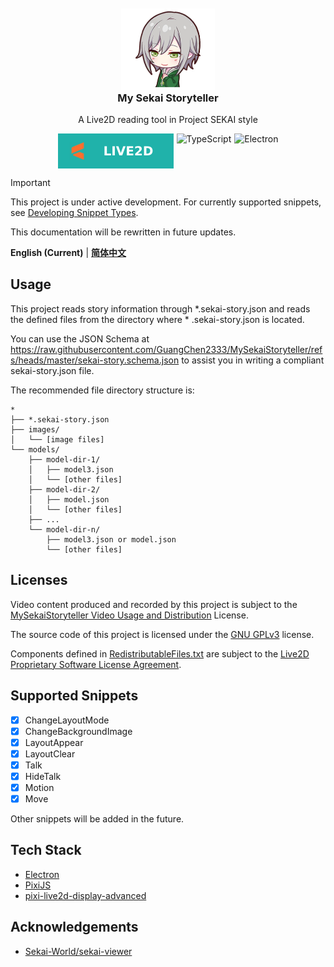<!--suppress HtmlDeprecatedAttribute -->
<div align="center" style="text-align: center; margin-top: 10px;">
 <img src="documents/assets/logo.png" style="align-self: center; width: 150px; margin-bottom: 0;" alt="Logo" />
 <h3 style="margin-top: 0; text-align: center;">My Sekai Storyteller</h3>
 <p style="text-align: center;">A Live2D reading tool in Project SEKAI style</p>
 <div style="display: flex; justify-content: center;">
  <img src="documents/assets/live2d-badge.svg" alt="Live2D Badge" style="margin-top: 0; margin-right: 5px;"/>
  <img src="https://img.shields.io/badge/typescript-20B2AA?logoColor=ffffff&style=for-the-badge&logo=typescript" alt="TypeScript" style="margin-top: 0; margin-right: 5px;" />
  <img src="https://img.shields.io/badge/electron-20B2AA?style=for-the-badge&logoColor=white&logo=electron" alt="Electron" style="margin-top: 0;" />
 </div>
</div>

> [!IMPORTANT]
> This project is under active development. For currently supported snippets,
> see [Developing Snippet Types](#supported-snippets).
>
> This documentation will be rewritten in future updates.

**English (Current)** | [**简体中文**](README-ZH.md)

## Usage

This project reads story information through *.sekai-story.json and reads the defined files from the directory where *
.sekai-story.json is located.

You can use the JSON Schema at
https://raw.githubusercontent.com/GuangChen2333/MySekaiStoryteller/refs/heads/master/sekai-story.schema.json
to assist you in writing a compliant sekai-story.json file.

The recommended file directory structure is:

```
*
├── *.sekai-story.json
├── images/
│   └── [image files]
└── models/
    ├── model-dir-1/
    │   ├── model3.json
    │   └── [other files]
    ├── model-dir-2/
    │   ├── model.json
    │   └── [other files]
    ├── ...
    └── model-dir-n/
        ├── model3.json or model.json
        └── [other files]
```

## Licenses

Video content produced and recorded by this project is subject to
the [MySekaiStoryteller Video Usage and Distribution](VIDEO-LICENSE.md) License.

The source code of this project is licensed under the [GNU GPLv3](LICENSE) license.

Components defined in [RedistributableFiles.txt](src/renderer/RedistributableFiles.txt) are subject to the
[Live2D Proprietary Software License Agreement](https://www.live2d.com/eula/live2d-proprietary-software-license-agreement_en.html).

## Supported Snippets

- [x] ChangeLayoutMode
- [x] ChangeBackgroundImage
- [x] LayoutAppear
- [x] LayoutClear
- [x] Talk
- [x] HideTalk
- [x] Motion
- [x] Move

Other snippets will be added in the future.

## Tech Stack

- [Electron](https://www.electronjs.org/)
- [PixiJS](https://pixijs.com/)
- [pixi-live2d-display-advanced](https://github.com/GuangChen2333/pixi-live2d-display-advanced)

## Acknowledgements

- [Sekai-World/sekai-viewer](https://github.com/Sekai-World/sekai-viewer)
